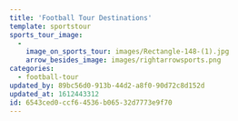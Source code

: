 ```yaml
---
title: 'Football Tour Destinations'
template: sportstour
sports_tour_image:
  -
    image_on_sports_tour: images/Rectangle-148-(1).jpg
    arrow_besides_image: images/rightarrowsports.png
categories:
  - football-tour
updated_by: 89bc56d0-913b-44d2-a8f0-90d72c8d152d
updated_at: 1612443312
id: 6543ced0-ccf6-4536-b065-32d7773e9f70
---
```

